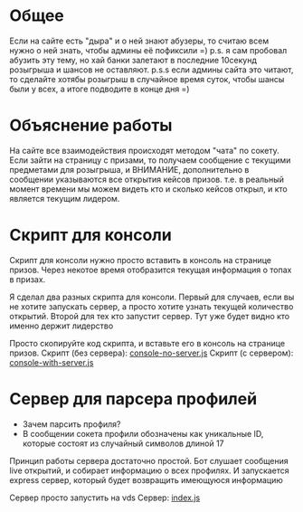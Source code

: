 # Общее

Если на сайте есть "дыра" и о ней знают абузеры, то считаю всем нужно о ней знать, чтобы админы её пофиксили =)
p.s. я сам пробовал абузить эту тему, но хай банки залетают в последние 10секунд розыгрыша и шансов не оставляют.
p.s.s если админы сайта это читают, то сделайте хотябы розыгрыш в случайное время суток, чтобы шансы были у всех, а итоге подводите в конце дня =)

# Объяснение работы

На сайте все взаимодействия происходят методом "чата" по сокету. Если зайти на страницу с призами, то получаем сообщение с текущими предметами для розыгрыша, и ВНИМАНИЕ, дополнительно в сообщении указываются все открытия кейсов призов. т.е. в реальный момент времени мы можем видеть кто и сколько кейсов открыл, и кто является текущим лидером.

# Скрипт для консоли

Скрипт для консоли нужно просто вставить в консоль на странице призов. Через некотое время отобразится текущая информация о топах в призах.  

Я сделал два разных скрипта для консоли. Первый для случаев, если вы не хотите запускать сервер, а просто хотите узнать текущей количество открытий.
Второй для тех кто запустит сервер. Тут уже будет видно кто именно держит лидерство

Просто скопируйте код скрипта, и вставьте его в консоль на странице призов.
Скрипт (без сервера): [console-no-server.js](./console-no-server.js)
Скрипт (с сервером): [console-with-server.js](./console-with-server.js)

# Сервер для парсера профилей
- Зачем парсить профиля? 
- В сообщении сокета профили обозначены как уникальные ID, которые состоят из случайный символов длиной 17

Принцип работы сервера достаточно простой. Бот слушает сообщения live открытий, и собирает информацию о всех профилях. 
И запускается express сервер, который будет возвращить имеющуюся информацию

Сервер просто запустить на vds
Сервер:  [index.js](./index.js)
